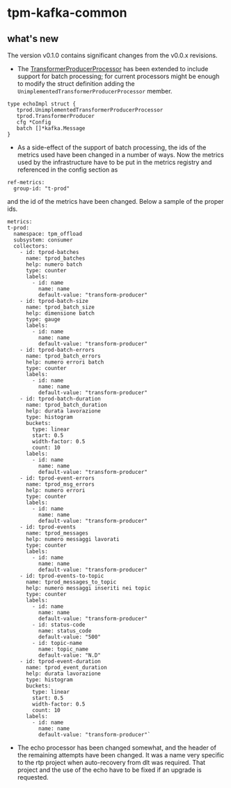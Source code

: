 # tpm-kafka-common 

## what's new
The version v0.1.0 contains significant changes from the v0.0.x revisions.

- The [TransformerProducerProcessor](tprod/processor.go) has been extended to include support for batch processing; for current processors might be enough to modify the 
struct definition adding the `UnimplementedTransformerProducerProcessor` member.

```
type echoImpl struct {
   tprod.UnimplementedTransformerProducerProcessor
   tprod.TransformerProducer
   cfg *Config
   batch []*kafka.Message
}
```

- As a side-effect of the support of batch processing, the ids of the metrics used have been changed in a number of ways. 
Now the metrics used by the infrastructure have to be put in the metrics registry and referenced in the config section as

```
ref-metrics:
  group-id: "t-prod"
```

and the id of the metrics have been changed. Below a sample of the proper ids.

```  
metrics:
t-prod:
  namespace: tpm_offload
  subsystem: consumer
  collectors:
    - id: tprod-batches
      name: tprod_batches
      help: numero batch
      type: counter
      labels:
        - id: name
          name: name
          default-value: "transform-producer"
    - id: tprod-batch-size
      name: tprod_batch_size
      help: dimensione batch
      type: gauge
      labels:
        - id: name
          name: name
          default-value: "transform-producer"
    - id: tprod-batch-errors
      name: tprod_batch_errors
      help: numero errori batch
      type: counter
      labels:
        - id: name
          name: name
          default-value: "transform-producer"
    - id: tprod-batch-duration
      name: tprod_batch_duration
      help: durata lavorazione
      type: histogram
      buckets:
        type: linear
        start: 0.5
        width-factor: 0.5
        count: 10
      labels:
        - id: name
          name: name
          default-value: "transform-producer"
    - id: tprod-event-errors
      name: tprod_msg_errors
      help: numero errori
      type: counter
      labels:
        - id: name
          name: name
          default-value: "transform-producer"
    - id: tprod-events
      name: tprod_messages
      help: numero messaggi lavorati
      type: counter
      labels:
        - id: name
          name: name
          default-value: "transform-producer"
    - id: tprod-events-to-topic
      name: tprod_messages_to_topic
      help: numero messaggi inseriti nei topic
      type: counter
      labels:
        - id: name
          name: name
          default-value: "transform-producer"
        - id: status-code
          name: status_code
          default-value: "500"
        - id: topic-name
          name: topic_name
          default-value: "N.D"
    - id: tprod-event-duration
      name: tprod_event_duration
      help: durata lavorazione
      type: histogram
      buckets:
        type: linear
        start: 0.5
        width-factor: 0.5
        count: 10
      labels:
        - id: name
          name: name
          default-value: "transform-producer"`
```

- The echo processor has been changed somewhat, and the header of the remaining attempts have been changed. It was a name very specific to the rtp project when auto-recovery from dlt
was required. That project and the use of the echo have to be fixed if an upgrade is requested.



